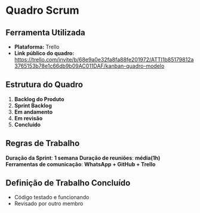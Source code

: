 # Quadro Scrum

## Ferramenta Utilizada
- **Plataforma:** Trello
- **Link público do quadro:** https://trello.com/invite/b/68e9a0e32fa8fa88fe201972/ATTI1b85179812a3765153b78e1c66db9b09AC011DAF/kanban-quadro-modelo

## Estrutura do Quadro

1. **Backlog do Produto** 
2. **Sprint Backlog** 
3. **Em andamento** 
4. **Em revisão**
5. **Concluído**

## Regras de Trabalho 
**Duração da Sprint**: **1 semana**
**Duração de reuniões**: **média(1h)**
**Ferramentas de comunicação**: **WhatsApp + GitHub + Trello**

## Definição de Trabalho Concluído
- Código testado e funcionando
- Revisado por outro membro
